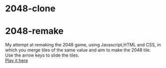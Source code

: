 # 2048-clone
# 2048-remake

My attempt at remaking the 2048 game, using Javascript,HTML and CSS, in which you merge tiles of the same value and aim to make the 2048 tile.\
Use the arrow keys to slide the tiles.\
[Play it here](https://thahmidur-r.github.io/2048-clone/)
